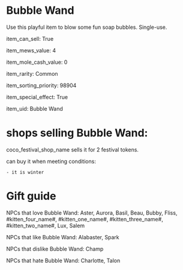 # Bubble Wand

Use this playful item to blow some fun soap bubbles. Single-use.

item_can_sell: True

item_mews_value: 4

item_mole_cash_value: 0

item_rarity: Common

item_sorting_priority: 98904

item_special_effect: True

item_uid: Bubble Wand

# shops selling Bubble Wand:

coco_festival_shop_name sells it for 2 festival tokens.

  can buy it when meeting conditions: 

    - it is winter

# Gift guide

NPCs that love Bubble Wand: Aster, Aurora, Basil, Beau, Bubby, Fliss, #kitten_four_name#, #kitten_one_name#, #kitten_three_name#, #kitten_two_name#, Lux, Salem

NPCs that like Bubble Wand: Alabaster, Spark

NPCs that dislike Bubble Wand: Champ

NPCs that hate Bubble Wand: Charlotte, Talon
